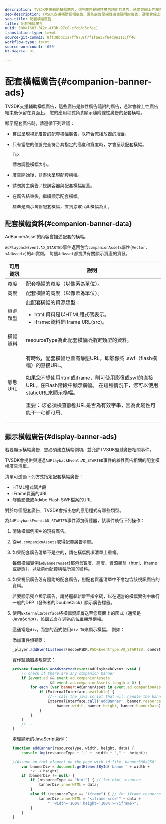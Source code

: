 ```yaml
---
description: TVSDK支援輔助橫幅廣告，這些廣告是線性廣告隨附的廣告，通常會線上性廣告結束後保留在頁面上。 您的應用程式負責顯示隨附線性廣告的配套橫幅。
seo-description: TVSDK支援輔助橫幅廣告，這些廣告是線性廣告隨附的廣告，通常會線上性廣告結束後保留在頁面上。 您的應用程式負責顯示隨附線性廣告的配套橫幅。
seo-title: 配套橫幅廣告
title: 配套橫幅廣告
uuid: 388a1683-342c-4f3b-97c8-cfcb6c5cfee1
translation-type: tm+mt
source-git-commit: 8ff38bdc1a7ff9732f7f1fae37f64d0e1113ff40
workflow-type: tm+mt
source-wordcount: '650'
ht-degree: 0%

---
```



# 配套橫幅廣告{#companion-banner-ads}

TVSDK支援輔助橫幅廣告，這些廣告是線性廣告隨附的廣告，通常會線上性廣告結束後保留在頁面上。 您的應用程式負責顯示隨附線性廣告的配套橫幅。

顯示配套廣告時，請遵循下列建議：

* 嘗試呈現視訊廣告的配套橫幅廣告，以符合您播放器的版面。
* 只有當您的位置完全符合其指定的高度和寬度時，才會呈現配套橫幅。

   >[!TIP]
   >
   >請勿調整橫幅大小。

* 廣告開始後，請盡快呈現配套橫幅。
* 請勿將主廣告／視訊容器與配套橫幅覆蓋。
* 在廣告結束後，繼續顯示配套橫幅。

   標準是顯示每個配套橫幅，直到您取代此橫幅為止。

## 配套橫幅資料{#companion-banner-data}

AdBannerAsset的內容會描述配套的橫幅。

<!--<a id="section_D730B4FD6FD749E9860B6A07FC110552"></a>-->

`AdPlaybackEvent.AD_STARTED`事件返回包含`companionAssets`屬性(`Vector.<AdAsset>`)的`Ad`實例。
每個`AdAsset`都提供有關顯示資產的資訊。

<table id="table_760C885E2DCA4BE983CC57FDA7BD5B14"> 
 <thead> 
  <tr> 
   <th colname="col1" class="entry"> 可用資訊 </th> 
   <th colname="col2" class="entry"> 說明 </th> 
  </tr> 
 </thead>
 <tbody> 
  <tr> 
   <td colname="col1"> 寬度 </td> 
   <td colname="col2"> 配套橫幅的寬度（以像素為單位）。 </td> 
  </tr> 
  <tr> 
   <td colname="col1"> 高度 </td> 
   <td colname="col2"> 配套橫幅的高度（以像素為單位）。 </td> 
  </tr> 
  <tr> 
   <td colname="col1"> 資源類型 </td> 
   <td colname="col2">此配套橫幅的資源類型： 
    <ul id="ul_A067787FE49E4B6095BE0AC1D447DBB3"> 
     <li id="li_02B7224C67004095B3F6E50FD21E507E">html:資料是以HTML程式碼表示。 </li> 
     <li id="li_5F37E14472424F808C6094F42009E676">iframe:資料是iframe URL(src)。 </li> 
    </ul> </td> 
  </tr> 
  <tr> 
   <td colname="col1"> 橫幅資料 </td> 
   <td colname="col2"> <span class="codeph"> resourceType</span>為此配套橫幅所指定類型的資料。 </td> 
  </tr> 
  <tr> 
   <td colname="col1"> 靜態URL </td> 
   <td colname="col2"> <p>有時候，配套橫幅也會有靜態URL，即影像或<span class="filepath"> .swf</span>（flash橫幅）的直接URL。 </p> <p>如果您不想使用html或iframe，則可使用影像或swf的直接URL，在Flash階段中顯示橫幅。 在這種情況下，您可以使用staticURL來顯示橫幅。 </p> <p>重要： 您必須檢查靜態URL是否為有效字串，因為此屬性可能不一定都可用。 </p> </td> 
  </tr> 
 </tbody> 
</table>

## 顯示橫幅廣告{#display-banner-ads}

若要顯示橫幅廣告，您必須建立橫幅例項，並允許TVSDK監聽廣告相關事件。

TVSDK會提供與透過`AdPlaybackEvent.AD_STARTED`事件的線性廣告相關的配套橫幅廣告清單。

清單可透過下列方式指定配套橫幅廣告：

* HTML程式碼片段
* iFrame頁面的URL
* 靜態影像或Adobe Flash SWF檔案的URL

對於每個配套廣告，TVSDK會指出您的應用程式有哪些類型。

為`AdPlaybackEvent.AD_STARTED`事件添加偵聽器，該事件執行下列操作：

1. 清除橫幅例項中的現有廣告。

1. 從`Ad.companionAssets`取得配套廣告清單。

1. 如果配套廣告清單不是空的，請在橫幅例項清單上重複。

   每個橫幅實例(`AdBannerAsset`)都包含寬度、高度、資源類型（html、iframe或靜態），以及顯示配套橫幅所需的資料。

1. 如果視訊廣告沒有隨附的配套廣告，則配套資產清單中不會包含該視訊廣告的資料。

   若要顯示獨立顯示廣告，請將邏輯新增至指令碼，以在適當的橫幅實例中執行一般的DFP（發佈者的DoubleClick）顯示廣告標籤。

1. 使用`ExternalInterface`將橫幅資訊傳送至您頁面上的函式（通常是JavaScript），該函式會在適當的位置顯示橫幅。

   這通常是`div`，而您的函式使用`div ID`來顯示橫幅。 例如：

   添加事件偵聽器：

   ```js
   _player.addEventListener(AdobePSDK.PSDKEventType.AD_STARTED, onAdStarted);
   ```

   實作監聽器處理常式：

   ```js
   private function onAdStarted(event:AdPlaybackEvent):void { 
       // check if there are any companion banner 
       if (event.ad && event.ad.companionAssets  
                    && event.ad.companionAssets.length > 0) { 
           for each (var banner:AdBannerAsset in event.ad.companionAssets) { 
               if (ExternalInterface.available) { 
                   //-- call the java script that will handle the banner display. 
                   ExternalInterface.call('addBanner', banner.resourceType,  
                       banner.width, banner.height, banner.bannerData); 
               } 
           } 
       }  
       //...        
   }
   ```

   處理顯示的JavaScript範例：

   ```js
   function addBanner(resourceType, width, height, data) { 
       console.log(resourceType + "," +  width + "," +  height); 
   
   //Assume an html element on the page with id like 'banner300x250' 
       var bannerDiv = document.getElementById('banner' + width +  
           'x' + height);  
       if (bannerDiv != null) { 
           if (resourceType == "html") { // for html resource 
               bannerDiv.innerHTML = data; 
           } 
           else if (resourceType == "iframe") { // for iframe resource 
               bannerDiv.innerHTML = "<iframe src='" + data +  
                   "' width='100%' height='100%'></iframe>"; 
           } 
       } 
   }
   ```
